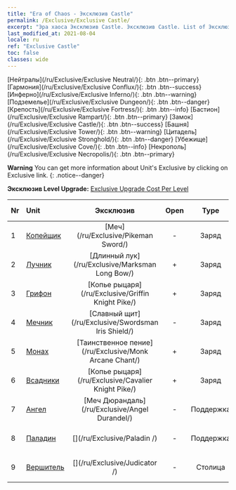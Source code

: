 ```yaml
---
title: "Era of Chaos - Эксклюзив Castle"
permalink: /Exclusive/Exclusive Castle/
excerpt: "Эра хаоса Эксклюзив Castle. Эксклюзив Castle. List of Эксклюзив Castle in Era of Chaos"
last_modified_at: 2021-08-04
locale: ru
ref: "Exclusive Castle"
toc: false
classes: wide
---
```

 [Нейтралы](/ru/Exclusive/Exclusive Neutral/){: .btn .btn--primary} [Гармония](/ru/Exclusive/Exclusive Conflux/){: .btn .btn--success} [Инферно](/ru/Exclusive/Exclusive Inferno/){: .btn .btn--warning} [Подземелье](/ru/Exclusive/Exclusive Dungeon/){: .btn .btn--danger} [Крепость](/ru/Exclusive/Exclusive Fortress/){: .btn .btn--info} [Бастион](/ru/Exclusive/Exclusive Rampart/){: .btn .btn--primary} [Замок](/ru/Exclusive/Exclusive Castle/){: .btn .btn--success} [Башня](/ru/Exclusive/Exclusive Tower/){: .btn .btn--warning} [Цитадель](/ru/Exclusive/Exclusive Stronghold/){: .btn .btn--danger} [Убежище](/ru/Exclusive/Exclusive Cove/){: .btn .btn--info} [Некрополь](/ru/Exclusive/Exclusive Necropolis/){: .btn .btn--primary} 

**Warning** You can get more information about Unit's Exclusive by clicking on Exclusive link. 
{: .notice--danger}

 **Эксклюзив Level Upgrade:** [Exclusive Upgrade Cost Per Level](/Exclusive/ExclusiveUpgradeCostPerLevel/)

  | Nr |         Unit        | Эксклюзив | Open  |    Type   |  Item to Rank UP      |  Облик   |
  |:---|:--------------------|:-------------:|:-----:|:---------:|:---------------------:|:-------:|
  | 1  | [Копейщик](/ru/units/Pikeman/) | [Меч](/ru/Exclusive/Pikeman Sword/) | - | Заряд | [Жетон меча](/ItemsRU/con_912/) | - |
  | 2  | [Лучник](/ru/units/Marksman/) | [Длинный лук](/ru/Exclusive/Marksman Long Bow/) | + | Заряд | [Жетон длинного лука](/ItemsRU/con_914/) | - |
  | 3  | [Грифон](/ru/units/Griffin/) | [Копье рыцаря](/ru/Exclusive/Griffin Knight Pike/) | + | Заряд | [Жетон Копья рыцаря](/ItemsRU/con_916/) | - |
  | 4  | [Мечник](/ru/units/Swordsman/) | [Славный щит](/ru/Exclusive/Swordsman Iris Shield/) | - | Заряд | [Жетон славного щита](/ItemsRU/con_913/) | - |
  | 5  | [Монах](/ru/units/Monk/) | [Таинственное пение](/ru/Exclusive/Monk Arcane Chant/) | + | Заряд | [Жетон таинственного пения](/ItemsRU/con_915/) | - |
  | 6  | [Всадники](/ru/units/Cavalier/) | [Копье рыцаря](/ru/Exclusive/Cavalier Knight Pike/) | + | Заряд | [Жетон Копья рыцаря](/ItemsRU/con_916/) | - |
  | 7  | [Ангел](/ru/units/Angel/) | [Меч Дюрандаль](/ru/Exclusive/Angel Durandel/) | - | Поддержка | [Жетон Меча Дюрандаль](/ItemsRU/con_973/) | [Особый облик: меч Дюрандаль](/ItemsRU/con_641/) |
  | 8  | [Паладин](/ru/units/Paladin/) | [](/ru/Exclusive/Paladin /) | - | Поддержка | [Жетон Бесстрашия](/ItemsRU/con_974/) | [Особый облик: Бесстрашие](/ItemsRU/con_642/) |
  | 9  | [Вершитель](/ru/units/Judicator/) | [](/ru/Exclusive/Judicator /) | - | Столица | [Знамя Священного света](/ItemsRU/con_975/) | [Tool_210909](/ItemsRU/con_643/) |
